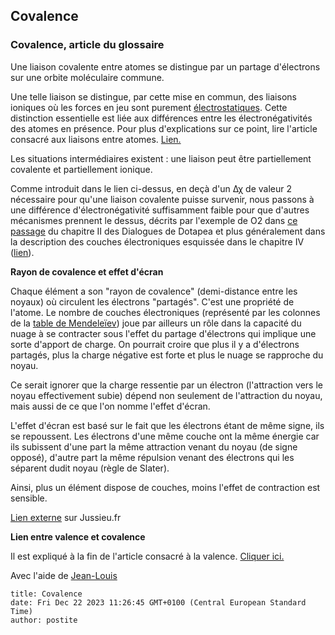 ## Covalence
### Covalence, article du glossaire
 Une liaison covalente entre atomes se distingue par un partage d'électrons sur une orbite moléculaire commune.

Une telle liaison se distingue, par cette mise en commun, des liaisons ioniques où les forces en jeu sont purement [électrostatiques](electricite.html#electrostatique). Cette distinction essentielle est liée aux différences entre les électronégativités des atomes en présence. Pour plus d'explications sur ce point, lire l'article consacré aux liaisons entre atomes. [Lien.](liaisons.html)

Les situations intermédiaires existent : une liaison peut être partiellement covalente et partiellement ionique.

Comme introduit dans le lien ci-dessus, en deçà d'un Δχ de valeur 2 nécessaire pour qu'une liaison covalente puisse survenir, nous passons à une différence d'électronégativité suffisamment faible pour que d'autres mécanismes prennent le dessus, décrits par l'exemple de O2 dans [ce passage](chap02bullessiccativation.html#structelec) du chapitre II des Dialogues de Dotapea et plus généralement dans la description des couches électroniques esquissée dans le chapitre IV ([lien](chap04orbitales.html#couches)).

**Rayon de covalence et effet d'écran**

Chaque élément a son "rayon de covalence" (demi-distance entre les noyaux) où circulent les électrons "partagés". C'est une propriété de l'atome. Le nombre de couches électroniques (représenté par les colonnes de la [table de Mendeleïev](annexe1.html#tableau)) joue par ailleurs un rôle dans la capacité du nuage à se contracter sous l'effet du partage d'électrons qui implique une sorte d'apport de charge. On pourrait croire que plus il y a d'électrons partagés, plus la charge négative est forte et plus le nuage se rapproche du noyau.

Ce serait ignorer que la charge ressentie par un électron (l'attraction vers le noyau effectivement subie) dépend non seulement de l'attraction du noyau, mais aussi de ce que l'on nomme l'effet d'écran.

L'effet d'écran est basé sur le fait que les électrons étant de même signe, ils se repoussent. Les électrons d'une même couche ont la même énergie car ils subissent d'une part la même attraction venant du noyau (de signe opposé), d'autre part la même répulsion venant des électrons qui les séparent dudit noyau (règle de Slater).

Ainsi, plus un élément dispose de couches, moins l'effet de contraction est sensible.

[Lien externe](http://people.math.jussieu.fr/~jarraud/campusciences/documents/FSM_c01_strucmat/rpm/c01_c_33ray_at/) sur Jussieu.fr

**Lien entre valence et covalence**

Il est expliqué à la fin de l'article consacré à la valence. [Cliquer ici.](valence.html#gazrares)

Avec l'aide de [Jean-Louis](quinoussommes.html#jeanlouis)


```
title: Covalence
date: Fri Dec 22 2023 11:26:45 GMT+0100 (Central European Standard Time)
author: postite
```
